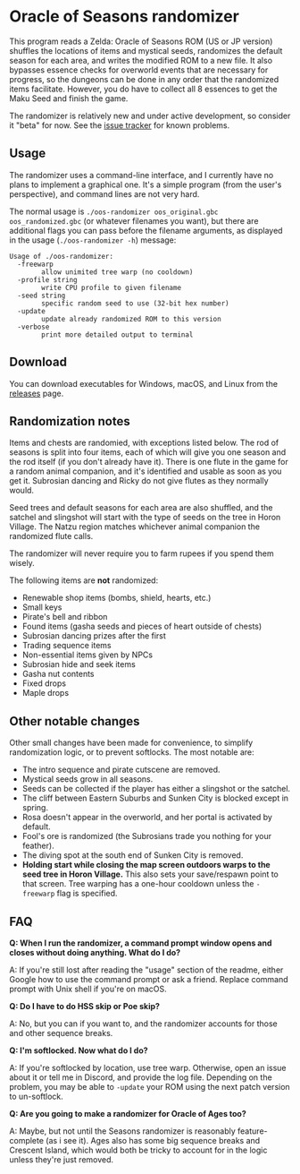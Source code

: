 # Oracle of Seasons randomizer

This program reads a Zelda: Oracle of Seasons ROM (US or JP version) shuffles
the locations of items and mystical seeds, randomizes the default season for
each area, and writes the modified ROM to a new file. It also bypasses essence
checks for overworld events that are necessary for progress, so the dungeons
can be done in any order that the randomized items facilitate. However, you do
have to collect all 8 essences to get the Maku Seed and finish the game.

The randomizer is relatively new and under active development, so consider it
"beta" for now. See the [issue
tracker](https://github.com/jangler/oos-randomizer/issues) for known problems.


## Usage

The randomizer uses a command-line interface, and I currently have no plans to
implement a graphical one. It's a simple program (from the user's perspective),
and command lines are not very hard.

The normal usage is `./oos-randomizer oos_original.gbc oos_randomized.gbc` (or
whatever filenames you want), but there are additional flags you can pass
before the filename arguments, as displayed in the usage (`./oos-randomizer
-h`) message:

    Usage of ./oos-randomizer:
      -freewarp
            allow unimited tree warp (no cooldown)
      -profile string
            write CPU profile to given filename
      -seed string
            specific random seed to use (32-bit hex number)
      -update
            update already randomized ROM to this version
      -verbose
            print more detailed output to terminal


## Download

You can download executables for Windows, macOS, and Linux from the
[releases](https://github.com/jangler/oos-randomizer/releases) page.


## Randomization notes

Items and chests are randomied, with exceptions listed below. The rod of
seasons is split into four items, each of which will give you one season and
the rod itself (if you don't already have it). There is one flute in the game
for a random animal companion, and it's identified and usable as soon as you
get it. Subrosian dancing and Ricky do not give flutes as they normally would.

Seed trees and default seasons for each area are also shuffled, and the satchel
and slingshot will start with the type of seeds on the tree in Horon Village.
The Natzu region matches whichever animal companion the randomized flute calls.

The randomizer will never require you to farm rupees if you spend them wisely.

The following items are **not** randomized:

- Renewable shop items (bombs, shield, hearts, etc.)
- Small keys
- Pirate's bell and ribbon
- Found items (gasha seeds and pieces of heart outside of chests)
- Subrosian dancing prizes after the first
- Trading sequence items
- Non-essential items given by NPCs
- Subrosian hide and seek items
- Gasha nut contents
- Fixed drops
- Maple drops


## Other notable changes

Other small changes have been made for convenience, to simplify randomization
logic, or to prevent softlocks. The most notable are:

- The intro sequence and pirate cutscene are removed.
- Mystical seeds grow in all seasons.
- Seeds can be collected if the player has either a slingshot or the satchel.
- The cliff between Eastern Suburbs and Sunken City is blocked except in
  spring.
- Rosa doesn't appear in the overworld, and her portal is activated by default.
- Fool's ore is randomized (the Subrosians trade you nothing for your feather).
- The diving spot at the south end of Sunken City is removed.
- **Holding start while closing the map screen outdoors warps to the seed tree
  in Horon Village.** This also sets your save/respawn point to that screen.
  Tree warping has a one-hour cooldown unless the `-freewarp` flag is
  specified.

## FAQ

**Q: When I run the randomizer, a command prompt window opens and closes
without doing anything. What do I do?**

A: If you're still lost after reading the "usage" section of the readme, either
Google how to use the command prompt or ask a friend. Replace command prompt
with Unix shell if you're on macOS.

**Q: Do I have to do HSS skip or Poe skip?**

A: No, but you can if you want to, and the randomizer accounts for those and other
sequence breaks.

**Q: I'm softlocked. Now what do I do?**

A: If you're softlocked by location, use tree warp. Otherwise, open an issue
about it or tell me in Discord, and provide the log file. Depending on the
problem, you may be able to `-update` your ROM using the next patch version to
un-softlock.

**Q: Are you going to make a randomizer for Oracle of Ages too?**

A: Maybe, but not until the Seasons randomizer is reasonably feature-complete
(as i see it). Ages also has some big sequence breaks and Crescent Island,
which would both be tricky to account for in the logic unless they're just
removed.
